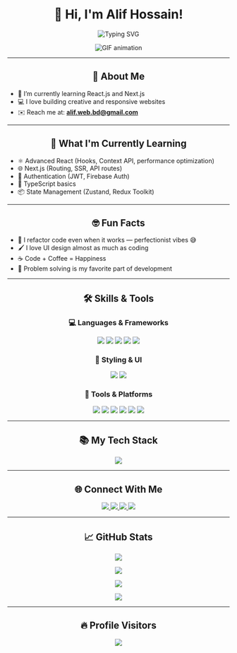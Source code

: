 <h1 align="center">👋 Hi, I'm Alif Hossain!</h1>

<p align="center">
  <img src="https://readme-typing-svg.herokuapp.com?font=Fira+Code&size=24&pause=1000&center=true&vCenter=true&width=435&lines=Frontend+Developer;React+%7C+Next.js+Learner;Love+to+build+cool+projects;Always+learning+new+things" alt="Typing SVG" />
</p>

<div align="center">
  <img src="https://media2.giphy.com/media/WtTnAfZn6aVJfBzlN3/giphy.gif" style="max-width: 100%;" alt="GIF animation" />
</div>

---

<h2 align="center">🚀 About Me</h2>


- 🌱 I’m currently learning React.js and Next.js  
- 💻 I love building creative and responsive websites  
- ✉️ Reach me at: **alif.web.bd@gmail.com**

---

<h2 align="center">🧠 What I'm Currently Learning</h2>

- ⚛️ Advanced React (Hooks, Context API, performance optimization)  
- 🌐 Next.js (Routing, SSR, API routes)  
- 🔐 Authentication (JWT, Firebase Auth)  
- 🧩 TypeScript basics  
- 📦 State Management (Zustand, Redux Toolkit)

---

<h2 align="center">🤓 Fun Facts</h2>


- 🔄 I refactor code even when it works — perfectionist vibes 😅  
- 🖌️ I love UI design almost as much as coding  
- ☕ Code + Coffee = Happiness  
- 🧩 Problem solving is my favorite part of development

---

<h2 align="center">🛠 Skills & Tools</h2>

<h3 align="center">💻 Languages & Frameworks</h3>
<p align="center">
  <img src="https://img.shields.io/badge/HTML5-E34F26?style=for-the-badge&logo=html5&logoColor=white" />
  <img src="https://img.shields.io/badge/CSS3-1572B6?style=for-the-badge&logo=css3&logoColor=white" />
  <img src="https://img.shields.io/badge/JavaScript-F0DB4F?style=for-the-badge&logo=javascript&logoColor=323330" />
  <img src="https://img.shields.io/badge/React-20232A?style=for-the-badge&logo=react&logoColor=61DAFB" />
  <img src="https://img.shields.io/badge/Next.js-000000?style=for-the-badge&logo=nextdotjs&logoColor=white" />
</p>

<h3 align="center">🎨 Styling & UI</h3>
<p align="center">
  <img src="https://img.shields.io/badge/Bootstrap-563D7C?style=for-the-badge&logo=bootstrap&logoColor=white" />
  <img src="https://img.shields.io/badge/TailwindCSS-38B2AC?style=for-the-badge&logo=tailwind-css&logoColor=white" />
</p>

<h3 align="center">🔧 Tools & Platforms</h3>
<p align="center">
  <img src="https://img.shields.io/badge/Git-F05032?style=for-the-badge&logo=git&logoColor=white" />
  <img src="https://img.shields.io/badge/GitHub-181717?style=for-the-badge&logo=github&logoColor=white" />
  <img src="https://img.shields.io/badge/VS%20Code-007ACC?style=for-the-badge&logo=visual-studio-code&logoColor=white" />
  <img src="https://img.shields.io/badge/Figma-F24E1E?style=for-the-badge&logo=figma&logoColor=white" />
  <img src="https://img.shields.io/badge/Netlify-00C7B7?style=for-the-badge&logo=netlify&logoColor=white" />
  <img src="https://img.shields.io/badge/Vercel-000?style=for-the-badge&logo=vercel&logoColor=white" />
</p>

---

<h2 align="center">📚 My Tech Stack</h2>

<p align="center">
  <img src="https://skillicons.dev/icons?i=html,css,js,react,nextjs,tailwind,bootstrap,git,github,vscode,figma,vercel,netlify" />
</p>

---

<h2 align="center">🌐 Connect With Me</h2>

<p align="center">
  <a href="https://www.linkedin.com/in/alif258" target="_blank" title="Follow me in LinkedIn">
    <img src="https://img.shields.io/badge/LinkedIn-0A66C2?style=for-the-badge&logo=linkedin&logoColor=white" />
  </a>
  <a href="https://www.facebook.com/alif.web.bd" target="_blank" title="Follow me in Facebook">
    <img src="https://img.shields.io/badge/Facebook-1877F2?style=for-the-badge&logo=facebook&logoColor=white" />
  </a>
  <a href="https://www.instagram.com/alif.web.bd" target="_blank" title="Follow me in Instagram">
    <img src="https://img.shields.io/badge/Instagram-E4405F?style=for-the-badge&logo=instagram&logoColor=white" />
  </a>
  <a href="https://twitter.com/alif_258" target="_blank" title="Follow me in Twitter">
    <img src="https://img.shields.io/badge/Twitter-1DA1F2?style=for-the-badge&logo=twitter&logoColor=white" />
  </a>
</p>

---

<h2 align="center">📈 GitHub Stats</h2>

<p align="center">
  <img src="https://github-readme-stats.vercel.app/api?username=alif258&show_icons=true&theme=tokyonight" />
</p>
<p align="center">
  <img src="https://github-readme-streak-stats.herokuapp.com/?user=alif258&theme=tokyonight" />
</p>
<p align="center">
  <img src="https://github-readme-stats.vercel.app/api/top-langs/?username=alif258&layout=compact&theme=tokyonight" />
</p>
<p align="center">
  <img src="https://github-readme-activity-graph.vercel.app/graph?username=alif258&theme=tokyo-night&bg_color=0d1117&color=58a6ff&line=58a6ff&point=ffffff&area=true" />
</p>

---

<h2 align="center">🔥 Profile Visitors</h2>

<p align="center">
  <img src="https://komarev.com/ghpvc/?username=alif258&label=Profile%20views&color=0e75b6&style=flat" />
</p>
